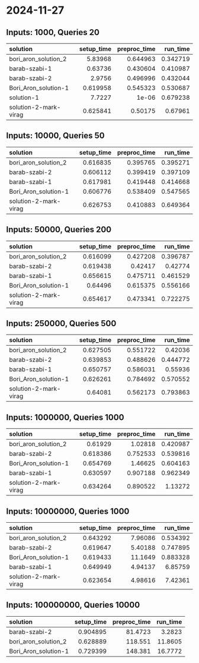 # 2024-11-27

## Inputs: 1000, Queries 20

| solution              |   setup_time |   preproc_time |   run_time |
|:----------------------|-------------:|---------------:|-----------:|
| bori_aron_solution_2  |     5.83968  |       0.644963 |   0.342719 |
| barab-szabi-1         |     0.63736  |       0.430604 |   0.410987 |
| barab-szabi-2         |     2.9756   |       0.496996 |   0.432044 |
| Bori_Aron_solution-1  |     0.619958 |       0.545323 |   0.530687 |
| solution-1            |     7.7227   |       1e-06    |   0.679238 |
| solution-2-mark-virag |     0.625841 |       0.50175  |   0.67961  |

## Inputs: 10000, Queries 50

| solution              |   setup_time |   preproc_time |   run_time |
|:----------------------|-------------:|---------------:|-----------:|
| bori_aron_solution_2  |     0.616835 |       0.395765 |   0.395271 |
| barab-szabi-2         |     0.606112 |       0.399419 |   0.397109 |
| barab-szabi-1         |     0.617981 |       0.419448 |   0.414668 |
| Bori_Aron_solution-1  |     0.606776 |       0.538409 |   0.547565 |
| solution-2-mark-virag |     0.626753 |       0.410883 |   0.649364 |

## Inputs: 50000, Queries 200

| solution              |   setup_time |   preproc_time |   run_time |
|:----------------------|-------------:|---------------:|-----------:|
| bori_aron_solution_2  |     0.616099 |       0.427208 |   0.396787 |
| barab-szabi-2         |     0.619438 |       0.42417  |   0.42774  |
| barab-szabi-1         |     0.656615 |       0.475711 |   0.461529 |
| Bori_Aron_solution-1  |     0.64496  |       0.615375 |   0.556166 |
| solution-2-mark-virag |     0.654617 |       0.473341 |   0.722275 |

## Inputs: 250000, Queries 500

| solution              |   setup_time |   preproc_time |   run_time |
|:----------------------|-------------:|---------------:|-----------:|
| bori_aron_solution_2  |     0.627505 |       0.551722 |   0.42036  |
| barab-szabi-2         |     0.639853 |       0.488626 |   0.444772 |
| barab-szabi-1         |     0.650757 |       0.586031 |   0.55936  |
| Bori_Aron_solution-1  |     0.626261 |       0.784692 |   0.570552 |
| solution-2-mark-virag |     0.64081  |       0.562173 |   0.793863 |

## Inputs: 1000000, Queries 1000

| solution              |   setup_time |   preproc_time |   run_time |
|:----------------------|-------------:|---------------:|-----------:|
| bori_aron_solution_2  |     0.61929  |       1.02818  |   0.420987 |
| barab-szabi-2         |     0.618386 |       0.752533 |   0.539816 |
| Bori_Aron_solution-1  |     0.654769 |       1.46625  |   0.604163 |
| barab-szabi-1         |     0.630597 |       0.907188 |   0.962349 |
| solution-2-mark-virag |     0.634264 |       0.890522 |   1.13272  |

## Inputs: 10000000, Queries 1000

| solution              |   setup_time |   preproc_time |   run_time |
|:----------------------|-------------:|---------------:|-----------:|
| bori_aron_solution_2  |     0.643292 |        7.96086 |   0.534392 |
| barab-szabi-2         |     0.619647 |        5.40188 |   0.747895 |
| Bori_Aron_solution-1  |     0.619433 |       11.1649  |   0.883328 |
| barab-szabi-1         |     0.649949 |        4.94137 |   6.85759  |
| solution-2-mark-virag |     0.623654 |        4.98616 |   7.42361  |

## Inputs: 100000000, Queries 10000

| solution             |   setup_time |   preproc_time |   run_time |
|:---------------------|-------------:|---------------:|-----------:|
| barab-szabi-2        |     0.904895 |        81.4723 |     3.2823 |
| bori_aron_solution_2 |     0.628889 |       118.551  |    11.8605 |
| Bori_Aron_solution-1 |     0.729399 |       148.381  |    16.7772 |